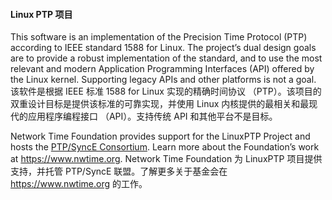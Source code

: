 #### Linux PTP 项目



This software is an implementation of the Precision Time Protocol (PTP)  according to IEEE standard 1588 for Linux. The project’s dual design  goals are to provide a robust implementation of the standard, and to use the most relevant and modern Application Programming Interfaces (API)  offered by the Linux kernel. Supporting legacy APIs and other platforms  is not a goal.
该软件是根据 IEEE 标准 1588 for Linux 实现的精确时间协议 （PTP）。该项目的双重设计目标是提供该标准的可靠实现，并使用 Linux 内核提供的最相关和最现代的应用程序编程接口 （API）。支持传统 API 和其他平台不是目标。

Network Time Foundation provides support for the LinuxPTP Project and hosts the [PTP/SyncE Consortium](https://www.nwtime.org/membership/benefits/). Learn more about the Foundation’s work at https://www.nwtime.org.
Network Time Foundation 为 LinuxPTP 项目提供支持，并托管 PTP/SyncE 联盟。了解更多关于基金会在 https://www.nwtime.org 的工作。